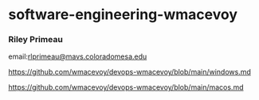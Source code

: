 # software-engineering-wmacevoy

### Riley Primeau
email:rlprimeau@mavs.coloradomesa.edu

https://github.com/wmacevoy/devops-wmacevoy/blob/main/windows.md

https://github.com/wmacevoy/devops-wmacevoy/blob/main/macos.md


